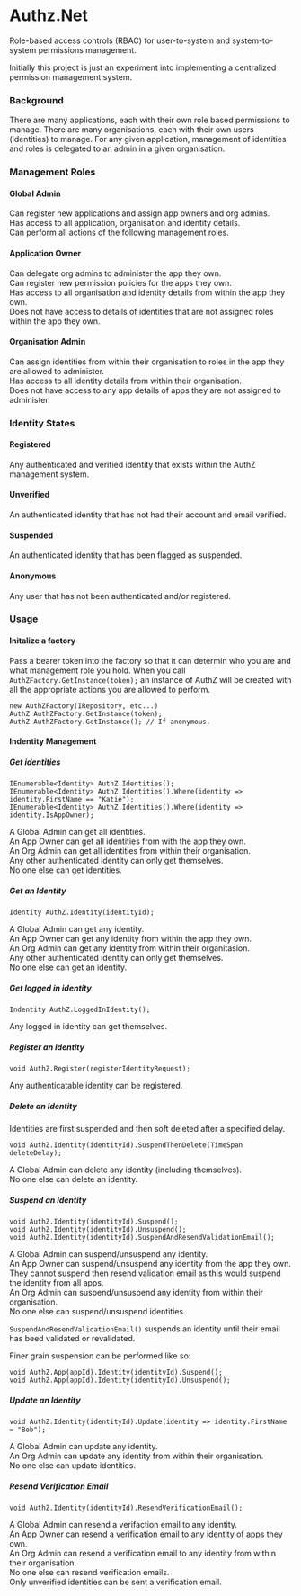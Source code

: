 # Authz.Net
Role-based access controls (RBAC) for user-to-system and system-to-system permissions management.

Initially this project is just an experiment into implementing a centralized permission management system.

### Background
There are many applications, each with their own role based permissions to manage.  There are many organisations, each with their own users (identities) to manage.  For any given application, management of identities and roles is delegated to an admin in a given organisation.

### Management Roles
#### Global Admin 
Can register new applications and assign app owners and org admins.\
Has access to all application, organisation and identity details.\
Can perform all actions of the following management roles.

#### Application Owner
Can delegate org admins to administer the app they own.\
Can register new permission policies for the apps they own.\
Has access to all organisation and identity details from within the app they own.\
Does not have access to details of identities that are not assigned roles within the app they own.

#### Organisation Admin
Can assign identities from within their organisation to roles in the app they are allowed to administer.\
Has access to all identity details from within their organisation.\
Does not have access to any app details of apps they are not assigned to administer.

### Identity States
#### Registered
Any authenticated and verified identity that exists within the AuthZ management system.

#### Unverified
An authenticated identity that has not had their account and email verified.

#### Suspended
An authenticated identity that has been flagged as suspended.

#### Anonymous
Any user that has not been authenticated and/or registered.

### Usage
#### Initalize a factory
Pass a bearer token into the factory so that it can determin who you are and what management role you hold.  When you call ```AuthZFactory.GetInstance(token);``` an instance of AuthZ will be created with all the appropriate actions you are allowed to perform.
```
new AuthZFactory(IRepository, etc...)
AuthZ AuthZFactory.GetInstance(token);
AuthZ AuthZFactory.GetInstance(); // If anonymous.
```

#### Indentity Management
##### Get identities
```
IEnumerable<Identity> AuthZ.Identities();
IEnumerable<Identity> AuthZ.Identities().Where(identity => identity.FirstName == "Katie");
IEnumerable<Identity> AuthZ.Identities().Where(identity => identity.IsAppOwner);
```
A Global Admin can get all identities.\
An App Owner can get all identities from with the app they own.\
An Org Admin can get all identities from within their organisation.\
Any other authenticated identity can only get themselves.\
No one else can get identities.

##### Get an Identity
```
Identity AuthZ.Identity(identityId);
```
A Global Admin can get any identity.\
An App Owner can get any identity from within the app they own.\
An Org Admin can get any identity from within their organitasion.\
Any other authenticated identity can only get themselves.\
No one else can get an identity.

##### Get logged in identity
```
Indentity AuthZ.LoggedInIdentity();
```
Any logged in identity can get themselves.

##### Register an Identity
```
void AuthZ.Register(registerIdentityRequest);
```
Any authenticatable identity can be registered.

##### Delete an Identity
Identities are first suspended and then soft deleted after a specified delay.
```
void AuthZ.Identity(identityId).SuspendThenDelete(TimeSpan deleteDelay);
```
A Global Admin can delete any identity (including themselves).\
No one else can delete an identity.

##### Suspend an Identity
```
void AuthZ.Identity(identityId).Suspend();
void AuthZ.Identity(identityId).Unsuspend();
void AuthZ.Identity(identityId).SuspendAndResendValidationEmail();
```
A Global Admin can suspend/unsuspend any identity.\
An App Owner can suspend/unsuspend any identity from the app they own.  They cannot suspend then resend validation email as this would suspend the identity from all apps.\
An Org Admin can suspend/unsuspend any identity from within their organisation.\
No one else can suspend/unsuspend identities.

```SuspendAndResendValidationEmail()``` suspends an identity until their email has beed validated or revalidated.

Finer grain suspension can be performed like so:
```
void AuthZ.App(appId).Identity(identityId).Suspend();
void AuthZ.App(appId).Identity(identityId).Unsuspend();
```

##### Update an Identity
```
void AuthZ.Identity(identityId).Update(identity => identity.FirstName = "Bob");
```
A Global Admin can update any identity.\
An Org Admin can update any identity from within their organisation.\
No one else can update identities.

##### Resend Verification Email
```
void AuthZ.Identity(identityId).ResendVerificationEmail();
```
A Global Admin can resend a verifaction email to any identity.\
An App Owner can resend a verification email to any identity of apps they own.\
An Org Admin can resend a verification email to any identity from within their organisation.\
No one else can resend verification emails.\
Only unverified identities can be sent a verification email.
